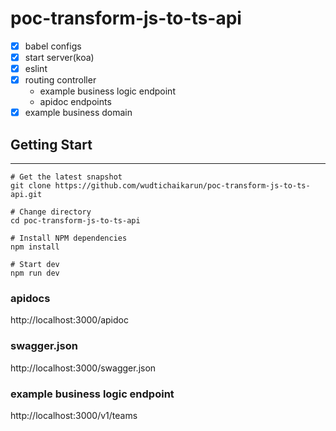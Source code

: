 # poc-transform-js-to-ts-api

- [x] babel configs
- [x] start server(koa)
- [x] eslint
- [x] routing controller
  - example business logic endpoint
  - apidoc endpoints
- [x] example business domain

## Getting Start

---

```
# Get the latest snapshot
git clone https://github.com/wudtichaikarun/poc-transform-js-to-ts-api.git

# Change directory
cd poc-transform-js-to-ts-api

# Install NPM dependencies
npm install

# Start dev
npm run dev
```

### apidocs

http://localhost:3000/apidoc

### swagger.json

http://localhost:3000/swagger.json

### example business logic endpoint

http://localhost:3000/v1/teams
